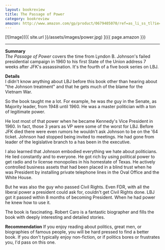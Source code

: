```yaml
---
layout: bookreview
title: The Passage of Power
category: bookreview
amazon: http://www.amazon.com/gp/product/0679405070/ref=as_li_ss_tl?ie=UTF8&camp=1789&creative=390957&creativeASIN=0679405070&linkCode=as2&tag=trevmcke-20">The Passage of Power, by Robert Caro</a><img src="http://ir-na.amazon-adsystem.com/e/ir?t=trevmcke-20&l=as2&o=1&a=0679405070" width="1" height="1" border="0" alt="" style="border:none !important; margin:0px !important;
---
```


[![Image]({{ site.url }}/assets/images/power.jpg) ]({{ page.amazon }})
<hr>


**Summary**  
*The Passage of Power* covers the time from Lyndon B. Johnson's failed presidential campaign in 1960 to his first State of the Union address 7 weeks after JFK's assassination. It's the fourth of a five book series on LBJ.

**Details**  
I didn't know anything about LBJ before this book other than hearing about "the Johnson treatment" and that he gets much of the blame for the Vietnam War.

So the book taught me a lot.  For example, he was *the* guy in the Senate, as Majority leader, from 1948 until 1960. He was a master politician with a ton of legitimate power.

He lost most of that power when he became Kennedy's Vice President in 1960. In fact, those 3 years as VP were some of the worst for LBJ. Before JFK died there were even rumors he wouldn't ask Johnson to be on the '64 ticket. Johnson had stopped being invited to meetings. He had gone from leader of the legislative branch to a has been in the executive.

I also learned that Johnson embodied everything we hate about politicians. He lied constantly and to everyone. He got rich by using political power to get radio and tv license monopolies in his homestate of Texas. He actively controlled business assets that had been placed in a blind trust when he was President by installing private telephone lines in the Oval Office and the White House.

But he was also the guy who passed Civil Rights. Even FDR, with all the liberal power a president could ask for, couldn't get Civil Rights done. LBJ got it passed within 8 months of becoming President. When he had power he knew how to use it.

The book is fascinating. Robert Caro is a fantastic biographer and fills the book with deeply interesting and detailed stories.

**Recommendation**
If you enjoy reading about politics, great men, or biographies of famous people, you will be hard pressed to find a better book. If you don't typically enjoy non-fiction, or if politics bores or frustrates you, I'd pass on this one.